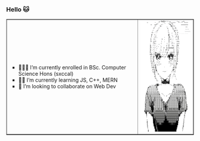 ### Hello 🐱
<div align="center">
  <table border="1.1px">
  <tr>
    <td>
      <div align="left">
      <ul type="square">
        <li> 👨🏻‍💻 I’m currently enrolled in BSc. Computer Science Hons (sxccal)&nbsp;&nbsp;&nbsp;&nbsp;</li>
        <li> 🚣🏻 I’m currently learning JS, C++, MERN</li>
        <li> 👯 I’m looking to collaborate on Web Dev</li>
      </ul>
      </div>
    </td>
        <td>
<img src="./indebx.png" style = "height: 300px; width: auto;">
    </td>
  </tr>
</table>
</div>
